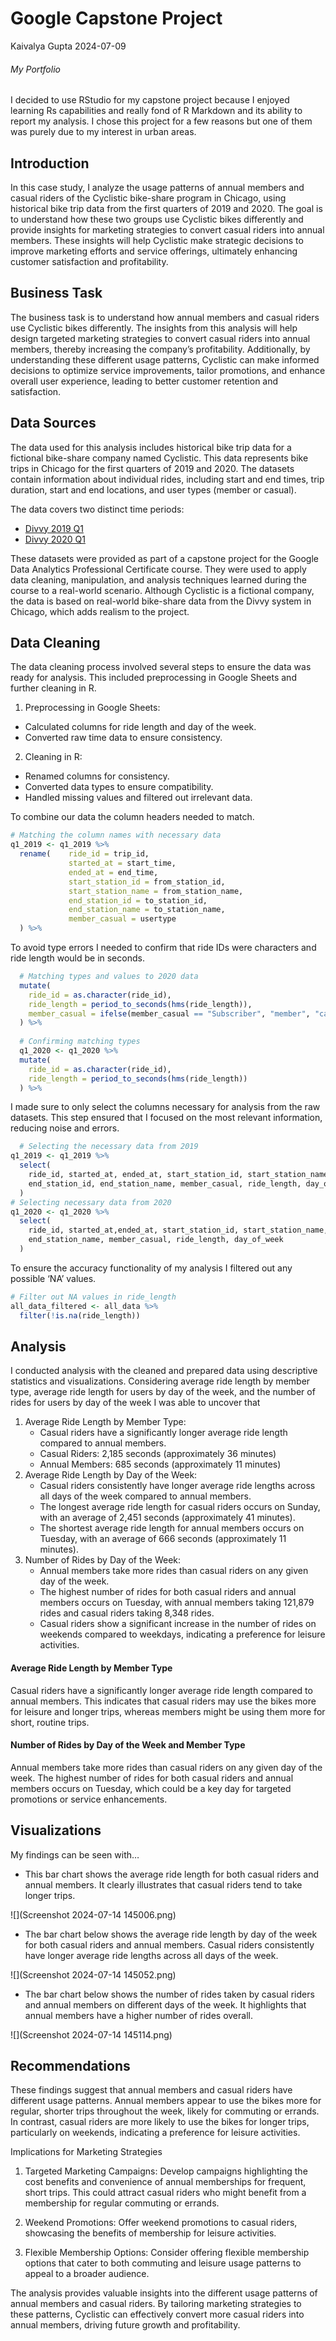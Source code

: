 Google Capstone Project
================
Kaivalya Gupta
2024-07-09

###### My Portfolio

I decided to use RStudio for my capstone project because I enjoyed
learning Rs capabilities and really fond of R Markdown and its ability
to report my analysis. I chose this project for a few reasons but one of
them was purely due to my interest in urban areas.

## Introduction

In this case study, I analyze the usage patterns of annual members and
casual riders of the Cyclistic bike-share program in Chicago, using
historical bike trip data from the first quarters of 2019 and 2020. The
goal is to understand how these two groups use Cyclistic bikes
differently and provide insights for marketing strategies to convert
casual riders into annual members. These insights will help Cyclistic
make strategic decisions to improve marketing efforts and service
offerings, ultimately enhancing customer satisfaction and profitability.

## Business Task

The business task is to understand how annual members and casual riders
use Cyclistic bikes differently. The insights from this analysis will
help design targeted marketing strategies to convert casual riders into
annual members, thereby increasing the company’s profitability.
Additionally, by understanding these different usage patterns, Cyclistic
can make informed decisions to optimize service improvements, tailor
promotions, and enhance overall user experience, leading to better
customer retention and satisfaction.

## Data Sources

The data used for this analysis includes historical bike trip data for a
fictional bike-share company named Cyclistic. This data represents bike
trips in Chicago for the first quarters of 2019 and 2020. The datasets
contain information about individual rides, including start and end
times, trip duration, start and end locations, and user types (member or
casual).

The data covers two distinct time periods:

- [Divvy 2019
  Q1](https://docs.google.com/spreadsheets/d/1uCTsHlZLm4L7-ueaSLwDg0ut3BP_V4mKDo2IMpaXrk4/template/preview?resourcekey=0-dQAUjAu2UUCsLEQQt20PDA#gid=1797029090)
- [Divvy 2020
  Q1](https://docs.google.com/spreadsheets/d/179QVLO_yu5BJEKFVZShsKag74ZaUYIF6FevLYzs3hRc/template/preview#gid=640449855)

These datasets were provided as part of a capstone project for the
Google Data Analytics Professional Certificate course. They were used to
apply data cleaning, manipulation, and analysis techniques learned
during the course to a real-world scenario. Although Cyclistic is a
fictional company, the data is based on real-world bike-share data from
the Divvy system in Chicago, which adds realism to the project.

## Data Cleaning

The data cleaning process involved several steps to ensure the data was
ready for analysis. This included preprocessing in Google Sheets and
further cleaning in R.

1.  Preprocessing in Google Sheets:

- Calculated columns for ride length and day of the week.
- Converted raw time data to ensure consistency.

2.  Cleaning in R:

- Renamed columns for consistency.
- Converted data types to ensure compatibility.
- Handled missing values and filtered out irrelevant data.

To combine our data the column headers needed to match.

``` r
# Matching the column names with necessary data
q1_2019 <- q1_2019 %>%
  rename(    ride_id = trip_id,
             started_at = start_time,
             ended_at = end_time,
             start_station_id = from_station_id,
             start_station_name = from_station_name,
             end_station_id = to_station_id,
             end_station_name = to_station_name,
             member_casual = usertype
  ) %>%
```

To avoid type errors I needed to confirm that ride IDs were characters
and ride length would be in seconds.

``` r
  # Matching types and values to 2020 data
  mutate(
    ride_id = as.character(ride_id),
    ride_length = period_to_seconds(hms(ride_length)),
    member_casual = ifelse(member_casual == "Subscriber", "member", "casual")
  ) %>%
  
  # Confirming matching types
  q1_2020 <- q1_2020 %>%
  mutate(
    ride_id = as.character(ride_id),
    ride_length = period_to_seconds(hms(ride_length))
  ) %>%
```

I made sure to only select the columns necessary for analysis from the
raw datasets. This step ensured that I focused on the most relevant
information, reducing noise and errors.

``` r
  # Selecting the necessary data from 2019
q1_2019 <- q1_2019 %>%
  select(
    ride_id, started_at, ended_at, start_station_id, start_station_name,
    end_station_id, end_station_name, member_casual, ride_length, day_of_week
  )
# Selecting necessary data from 2020
q1_2020 <- q1_2020 %>%
  select(
    ride_id, started_at,ended_at, start_station_id, start_station_name,  end_station_id, 
    end_station_name, member_casual, ride_length, day_of_week
  )
```

To ensure the accuracy functionality of my analysis I filtered out any
possible ‘NA’ values.

``` r
# Filter out NA values in ride_length 
all_data_filtered <- all_data %>%
  filter(!is.na(ride_length))
```

## Analysis

I conducted analysis with the cleaned and prepared data using
descriptive statistics and visualizations. Considering average ride
length by member type, average ride length for users by day of the week,
and the number of rides for users by day of the week I was able to
uncover that

1.  Average Ride Length by Member Type:
    - Casual riders have a significantly longer average ride length
      compared to annual members.
    - Casual Riders: 2,185 seconds (approximately 36 minutes)
    - Annual Members: 685 seconds (approximately 11 minutes)
2.  Average Ride Length by Day of the Week:
    - Casual riders consistently have longer average ride lengths across
      all days of the week compared to annual members.
    - The longest average ride length for casual riders occurs on
      Sunday, with an average of 2,451 seconds (approximately 41
      minutes).
    - The shortest average ride length for annual members occurs on
      Tuesday, with an average of 666 seconds (approximately 11
      minutes).
3.  Number of Rides by Day of the Week:
    - Annual members take more rides than casual riders on any given day
      of the week.
    - The highest number of rides for both casual riders and annual
      members occurs on Tuesday, with annual members taking 121,879
      rides and casual riders taking 8,348 rides.
    - Casual riders show a significant increase in the number of rides
      on weekends compared to weekdays, indicating a preference for
      leisure activities.

#### Average Ride Length by Member Type

Casual riders have a significantly longer average ride length compared
to annual members. This indicates that casual riders may use the bikes
more for leisure and longer trips, whereas members might be using them
more for short, routine trips.

#### Number of Rides by Day of the Week and Member Type

Annual members take more rides than casual riders on any given day of
the week. The highest number of rides for both casual riders and annual
members occurs on Tuesday, which could be a key day for targeted
promotions or service enhancements.

## Visualizations

My findings can be seen with…

- This bar chart shows the average ride length for both casual riders
  and annual members. It clearly illustrates that casual riders tend to
  take longer trips.

![](Screenshot 2024-07-14 145006.png)<!-- -->

- The bar chart below shows the average ride length by day of the week
  for both casual riders and annual members. Casual riders consistently
  have longer average ride lengths across all days of the week.

![](Screenshot 2024-07-14 145052.png)<!-- -->

- The bar chart below shows the number of rides taken by casual riders
  and annual members on different days of the week. It highlights that
  annual members have a higher number of rides overall.

![](Screenshot 2024-07-14 145114.png)<!-- -->

## Recommendations

These findings suggest that annual members and casual riders have
different usage patterns. Annual members appear to use the bikes more
for regular, shorter trips throughout the week, likely for commuting or
errands. In contrast, casual riders are more likely to use the bikes for
longer trips, particularly on weekends, indicating a preference for
leisure activities.

Implications for Marketing Strategies

1.  Targeted Marketing Campaigns: Develop campaigns highlighting the
    cost benefits and convenience of annual memberships for frequent,
    short trips. This could attract casual riders who might benefit from
    a membership for regular commuting or errands.

2.  Weekend Promotions: Offer weekend promotions to casual riders,
    showcasing the benefits of membership for leisure activities.

3.  Flexible Membership Options: Consider offering flexible membership
    options that cater to both commuting and leisure usage patterns to
    appeal to a broader audience.

The analysis provides valuable insights into the different usage
patterns of annual members and casual riders. By tailoring marketing
strategies to these patterns, Cyclistic can effectively convert more
casual riders into annual members, driving future growth and
profitability.
